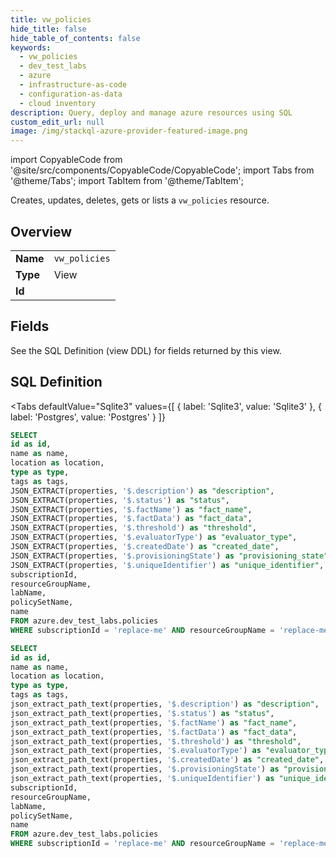 ```yaml
--- 
title: vw_policies
hide_title: false
hide_table_of_contents: false
keywords:
  - vw_policies
  - dev_test_labs
  - azure
  - infrastructure-as-code
  - configuration-as-data
  - cloud inventory
description: Query, deploy and manage azure resources using SQL
custom_edit_url: null
image: /img/stackql-azure-provider-featured-image.png
---
```


import CopyableCode from '@site/src/components/CopyableCode/CopyableCode';
import Tabs from '@theme/Tabs';
import TabItem from '@theme/TabItem';

Creates, updates, deletes, gets or lists a <code>vw_policies</code> resource.

## Overview
<table><tbody>
<tr><td><b>Name</b></td><td><code>vw_policies</code></td></tr>
<tr><td><b>Type</b></td><td>View</td></tr>
<tr><td><b>Id</b></td><td><CopyableCode code="azure.dev_test_labs.vw_policies" /></td></tr>
</tbody></table>

## Fields

See the SQL Definition (view DDL) for fields returned by this view.

## SQL Definition

<Tabs
defaultValue="Sqlite3"
values={[
{ label: 'Sqlite3', value: 'Sqlite3' },
{ label: 'Postgres', value: 'Postgres' }
]}
>
<TabItem value="Sqlite3">

```sql
SELECT
id as id,
name as name,
location as location,
type as type,
tags as tags,
JSON_EXTRACT(properties, '$.description') as "description",
JSON_EXTRACT(properties, '$.status') as "status",
JSON_EXTRACT(properties, '$.factName') as "fact_name",
JSON_EXTRACT(properties, '$.factData') as "fact_data",
JSON_EXTRACT(properties, '$.threshold') as "threshold",
JSON_EXTRACT(properties, '$.evaluatorType') as "evaluator_type",
JSON_EXTRACT(properties, '$.createdDate') as "created_date",
JSON_EXTRACT(properties, '$.provisioningState') as "provisioning_state",
JSON_EXTRACT(properties, '$.uniqueIdentifier') as "unique_identifier",
subscriptionId,
resourceGroupName,
labName,
policySetName,
name
FROM azure.dev_test_labs.policies
WHERE subscriptionId = 'replace-me' AND resourceGroupName = 'replace-me' AND labName = 'replace-me' AND policySetName = 'replace-me';
```

</TabItem>
<TabItem value="Postgres">

```sql
SELECT
id as id,
name as name,
location as location,
type as type,
tags as tags,
json_extract_path_text(properties, '$.description') as "description",
json_extract_path_text(properties, '$.status') as "status",
json_extract_path_text(properties, '$.factName') as "fact_name",
json_extract_path_text(properties, '$.factData') as "fact_data",
json_extract_path_text(properties, '$.threshold') as "threshold",
json_extract_path_text(properties, '$.evaluatorType') as "evaluator_type",
json_extract_path_text(properties, '$.createdDate') as "created_date",
json_extract_path_text(properties, '$.provisioningState') as "provisioning_state",
json_extract_path_text(properties, '$.uniqueIdentifier') as "unique_identifier",
subscriptionId,
resourceGroupName,
labName,
policySetName,
name
FROM azure.dev_test_labs.policies
WHERE subscriptionId = 'replace-me' AND resourceGroupName = 'replace-me' AND labName = 'replace-me' AND policySetName = 'replace-me';
```

</TabItem>
</Tabs>
